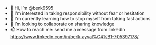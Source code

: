 - 👋 Hi, I’m @berk9595
- 👀 I'm interested in taking responsibility without fear or hesitation
- 🌱 I'm currently learning how to stop myself from taking fast actions
- 💞️ I’m looking to collaborate on sharing knowledge
- 📫 How to reach me: send me a message from linkedIn https://www.linkedin.com/in/berk-ayval%C4%B1-705397178/


<!---
berk9595/berk9595 is a ✨ special ✨ repository because its `README.md` (this file) appears on your GitHub profile.
You can click the Preview link to take a look at your changes.
--->
